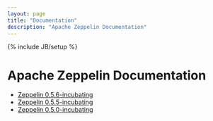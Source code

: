 ```yaml
---
layout: page
title: "Documentation"
description: "Apache Zeppelin Documentation"
---
```

<!--
Licensed under the Apache License, Version 2.0 (the "License");
you may not use this file except in compliance with the License.
You may obtain a copy of the License at

http://www.apache.org/licenses/LICENSE-2.0

Unless required by applicable law or agreed to in writing, software
distributed under the License is distributed on an "AS IS" BASIS,
WITHOUT WARRANTIES OR CONDITIONS OF ANY KIND, either express or implied.
See the License for the specific language governing permissions and
limitations under the License.
-->
{% include JB/setup %}


# Apache Zeppelin Documentation 

  * [Zeppelin 0.5.6-incubating](docs/0.5.6-incubationg)
  * [Zeppelin 0.5.5-incubating](docs/0.5.5-incubationg)
  * [Zeppelin 0.5.0-incubating](docs/0.5.0-incubationg)
